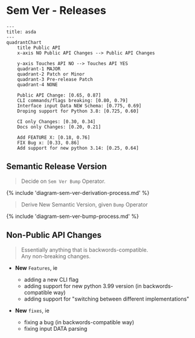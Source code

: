 # Sem Ver - Releases

```mermaid
---
title: asda
---
quadrantChart
    title Public API
    x-axis NO Public API Changes --> Public API Changes

    y-axis Touches API NO --> Touches API YES
    quadrant-1 MAJOR
    quadrant-2 Patch or Minor
    quadrant-3 Pre-release Patch
    quadrant-4 NONE

    Public API Change: [0.65, 0.87]
    CLI commands/flags breaking: [0.80, 0.79]
    Interface input Data NEW Schema: [0.775, 0.69]
    Droping support for Python 3.8: [0.725, 0.60]

    CI only Changes: [0.30, 0.34]
    Docs only Changes: [0.20, 0.21]

    Add FEATURE X: [0.18, 0.76]
    FIX Bug x: [0.33, 0.86]
    Add support for new python 3.14: [0.25, 0.64]
```

## Semantic Release Version

> Decide on `Sem Ver Bump` Operator.

{% include 'diagram-sem-ver-derivation-process.md' %}

> Derive New Semantic Version, given `Bump` Operator

{% include 'diagram-sem-ver-bump-process.md' %}

## Non-Public API Changes
> Essentially anything that is backwords-compatible.  
> Any non-breaking changes.

- **New** `Features`, ie

    - adding a new CLI flag
    - adding support for new python 3.99 version (in backwords-compatible way)
    - adding support for "switching between different implementations"

- **New** `fixes`, ie

    - fixing a bug (in backwords-compatible way)
    - fixing input DATA parsing
